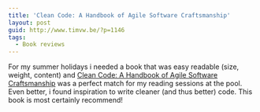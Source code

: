 ```yaml
---
title: 'Clean Code: A Handbook of Agile Software Craftsmanship'
layout: post
guid: http://www.timvw.be/?p=1146
tags:
  - Book reviews
---
```

For my summer holidays i needed a book that was easy readable (size, weight, content) and [Clean Code: A Handbook of Agile Software Craftsmanship](http://www.amazon.com/Clean-Code-Handbook-Software-Craftsmanship/dp/0132350882) was a perfect match for my reading sessions at the pool. Even better, i found inspiration to write cleaner (and thus better) code. This book is most certainly recommend!
